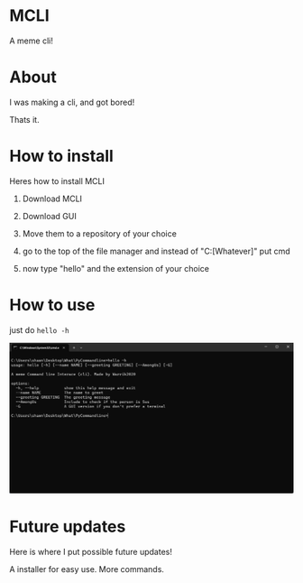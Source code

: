 # MCLI
A meme cli!

# About
I was making a cli, and got bored!

Thats it.

# How to install

Heres how to install MCLI

1. Download MCLI
2. Download GUI

3. Move them to a repository of your choice

4. go to the top of the file manager and instead of "C:\[Whatever]" put cmd

5. now type "hello" and the extension of your choice

# How to use

just do ```hello -h```

![Image1](Image1.png)

# Future updates

Here is where I put possible future updates!

A installer for easy use.
More commands.
